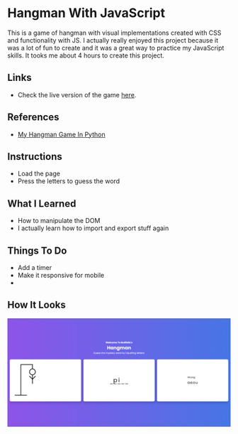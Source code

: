 # Hangman With JavaScript
This is a game of hangman with visual implementations created with CSS and functionality with JS. 
I actually really enjoyed this project because it was a lot of fun to create and it was a great way to practice my JavaScript skills. It tooks me about 4 hours to create this project. 

## Links
- Check the live version of the game [here](https://nutifafas-hangman.netlify.app/).

## References
- [My Hangman Game In Python](https://github.com/neophyte-programmer/hangman-with-python)

## Instructions
- Load the page
- Press the letters to guess the word

## What I Learned
- How to manipulate the DOM
- I actually learn how to import and export stuff again

## Things To Do
- Add a timer
- Make it responsive for mobile
- 

## How It Looks
![Hangman](preview.png)
  